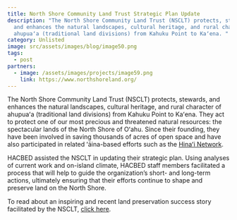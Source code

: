 ```yaml
---
title: North Shore Community Land Trust Strategic Plan Update
description: "The North Shore Community Land Trust (NSCLT) protects, stewards,
  and enhances the natural landscapes, cultural heritage, and rural character of
  ahupuaʻa (traditional land divisions) from Kahuku Point to Kaʻena. "
category: Unlisted
image: src/assets/images/blog/image50.png
tags:
  - post
partners:
  - image: /assets/images/projects/image59.png
    link: https://www.northshoreland.org/
---
```

The North Shore Community Land Trust (NSCLT) protects, stewards, and enhances the natural landscapes, cultural heritage, and rural character of ahupuaʻa (traditional land divisions) from Kahuku Point to Kaʻena. They act to protect one of our most precious and threatened natural resources: the spectacular lands of the North Shore of Oʻahu. Since their founding, they have been involved in saving thousands of acres of open space and have also participated in related ʻāina-based efforts such as the [Hinaʻi Network](https://www.hacbed.org/planning-projects/north-shore-community-land-trust-strategic-plan-update/webdev/hacbed/current-projects/hinai-hawaii-center-for-sustainable-food-and-agriculture/).

HACBED assisted the NSCLT in updating their strategic plan. Using analyses of current work and on-island climate, HACBED staff members facilitated a process that will help to guide the organization’s short- and long-term actions, ultimately ensuring that their efforts continue to shape and preserve land on the North Shore.

To read about an inspiring and recent land preservation success story facilitated by the NSCLT, [click here](http://www.surfline.com/surf-news/-kawela-kahuku_133279/).
